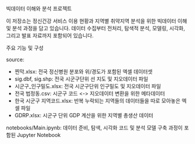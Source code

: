 빅데이터 이해와 분석 프로젝트

이 저장소는 정신건강 서비스 이용 현황과 지역별 취약지역 분석을 위한 빅데이터 이해 및 분석 과정을 담고 있습니다. 데이터 수집부터 전처리, 탐색적 분석, 모델링, 시각화, 그리고 발표 자료까지 포함되어 있습니다.

주요 기능 및 구성

source:
- 찐막.xlsx: 전국 정신병원 분포와 위/경도가 포함된 엑셀 데이터셋
- sig.dbf, sig.shp: 전국 시군구단위 선 지도 및 지오데이터 파일
- 시군구_인구밀도.xlsx: 전국 시군구단위 인구밀도 및 지오데이터 파일
- 전국 법정동.csv: 시군구 코드 <-> 지오데이터 변환을 위한 메타데이터
- 한국 시군구 지역코드.xlsx: 반복 누락되는 지역들의 데이터들을 따로 모아놓은 엑셀 파일
- GDRP.xlsx: 시군구 단위 GDP 계산을 위한 지역별 총생산 데이터

notebooks/Main.ipynb: 데이터 준비, 탐색, 시각화 코드 및 분석 모델 구축 과정이 포함된 Jupyter Notebook
